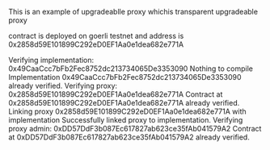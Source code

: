 This is an example of upgradeablle proxy whichis transparent upgradeable proxy

contract is deployed on goerli testnet and address is 0x2858d59E101899C292eD0EF1Aa0e1dea682e771A

Verifying implementation: 0x49CaaCcc7bFb2Fec8752dc213734065De3353090
Nothing to compile
Implementation 0x49CaaCcc7bFb2Fec8752dc213734065De3353090 already verified.
Verifying proxy: 0x2858d59E101899C292eD0EF1Aa0e1dea682e771A
Contract at 0x2858d59E101899C292eD0EF1Aa0e1dea682e771A already verified.
Linking proxy 0x2858d59E101899C292eD0EF1Aa0e1dea682e771A with implementation
Successfully linked proxy to implementation.
Verifying proxy admin: 0xDD57DdF3b087Ec617827ab623ce35fAb041579A2
Contract at 0xDD57DdF3b087Ec617827ab623ce35fAb041579A2 already verified.
